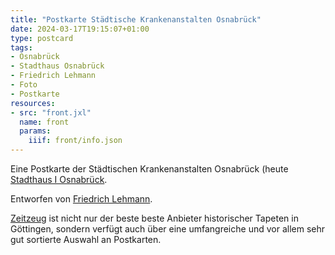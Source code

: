 ```yaml
---
title: "Postkarte Städtische Krankenanstalten Osnabrück"
date: 2024-03-17T19:15:07+01:00
type: postcard
tags:
- Osnabrück
- Stadthaus Osnabrück
- Friedrich Lehmann
- Foto
- Postkarte
resources:
- src: "front.jxl"
  name: front
  params:
    iiif: front/info.json
---
```


Eine Postkarte der Städtischen Krankenanstalten Osnabrück (heute [Stadthaus I Osnabrück](https://de.wikipedia.org/wiki/Stadthaus_%28Osnabr%C3%BCck%29).
<!--more-->
Entworfen von [Friedrich Lehmann](/tags/Friedrich-Lehmann).

<div class="source"><a href="http://zeitzeug.de/">Zeitzeug</a> ist nicht nur der beste beste Anbieter historischer Tapeten in Göttingen, sondern verfügt auch über eine umfangreiche und vor allem sehr gut sortierte Auswahl an Postkarten.</div>
